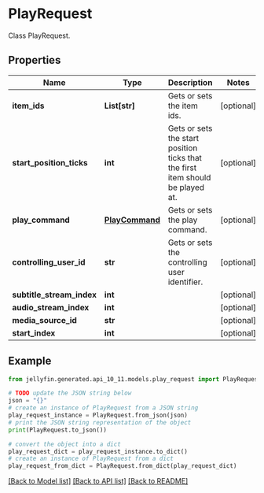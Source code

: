 # PlayRequest

Class PlayRequest.

## Properties

Name | Type | Description | Notes
------------ | ------------- | ------------- | -------------
**item_ids** | **List[str]** | Gets or sets the item ids. | [optional] 
**start_position_ticks** | **int** | Gets or sets the start position ticks that the first item should be played at. | [optional] 
**play_command** | [**PlayCommand**](PlayCommand.md) | Gets or sets the play command. | [optional] 
**controlling_user_id** | **str** | Gets or sets the controlling user identifier. | [optional] 
**subtitle_stream_index** | **int** |  | [optional] 
**audio_stream_index** | **int** |  | [optional] 
**media_source_id** | **str** |  | [optional] 
**start_index** | **int** |  | [optional] 

## Example

```python
from jellyfin.generated.api_10_11.models.play_request import PlayRequest

# TODO update the JSON string below
json = "{}"
# create an instance of PlayRequest from a JSON string
play_request_instance = PlayRequest.from_json(json)
# print the JSON string representation of the object
print(PlayRequest.to_json())

# convert the object into a dict
play_request_dict = play_request_instance.to_dict()
# create an instance of PlayRequest from a dict
play_request_from_dict = PlayRequest.from_dict(play_request_dict)
```
[[Back to Model list]](README.md#documentation-for-models) [[Back to API list]](README.md#documentation-for-api-endpoints) [[Back to README]](README.md)


